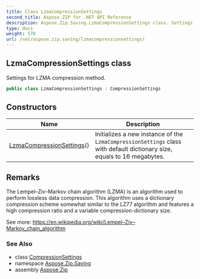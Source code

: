 ```yaml
---
title: Class LzmaCompressionSettings
second_title: Aspose.ZIP for .NET API Reference
description: Aspose.Zip.Saving.LzmaCompressionSettings class. Settings for LZMA compression method
type: docs
weight: 570
url: /net/aspose.zip.saving/lzmacompressionsettings/
---
```

## LzmaCompressionSettings class

Settings for LZMA compression method.

```csharp
public class LzmaCompressionSettings : CompressionSettings
```

## Constructors

| Name | Description |
| --- | --- |
| [LzmaCompressionSettings](lzmacompressionsettings/)() | Initializes a new instance of the `LzmaCompressionSettings` class with default dictionary size, equals to 16 megabytes. |

## Remarks

The Lempel–Ziv–Markov chain algorithm (LZMA) is an algorithm used to perform lossless data compression. This algorithm uses a dictionary compression scheme somewhat similar to the LZ77 algorithm and features a high compression ratio and a variable compression-dictionary size.

See more: https://en.wikipedia.org/wiki/Lempel–Ziv–Markov_chain_algorithm

### See Also

* class [CompressionSettings](../compressionsettings/)
* namespace [Aspose.Zip.Saving](../../aspose.zip.saving/)
* assembly [Aspose.Zip](../../)


